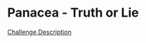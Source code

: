 Panacea - Truth or Lie
======================

[Challenge Description](https://www.codeeval.com/open_challenges/237)